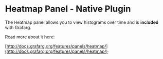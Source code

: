 # Heatmap Panel -  Native Plugin

The Heatmap panel allows you to view histograms over time and is **included** with Grafarg.

Read more about it here:

[http://docs.grafarg.org/features/panels/heatmap/](http://docs.grafarg.org/features/panels/heatmap/)
